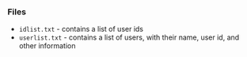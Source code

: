 
### Files
- `idlist.txt` - contains a list of user ids
- `userlist.txt` - contains a list of users, with their name, user id, and other information
